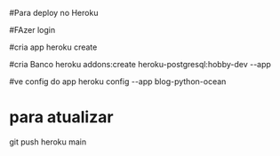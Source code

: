 #Para deploy no Heroku

#FAzer login

#cria app
heroku create

#cria Banco
heroku addons:create heroku-postgresql:hobby-dev --app

#ve config do app
heroku config --app blog-python-ocean

# para atualizar
git push heroku main
